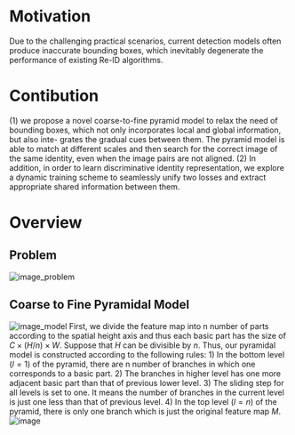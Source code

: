 # Motivation
Due to the challenging practical scenarios, current detection models often produce inaccurate bounding boxes, which inevitably degenerate the performance of existing Re-ID algorithms.
# Contibution
(1) we propose a novel coarse-to-fine pyramid model to relax the need of bounding boxes, which not only incorporates local and global information, but also inte-
grates the gradual cues between them. The pyramid model is able to match at different scales and then search for the correct image of the same identity, even when the image
pairs are not aligned.
(2) In addition, in order to learn discriminative identity representation, we explore a dynamic training scheme to seamlessly unify two losses and extract
appropriate shared information between them.
# Overview
## Problem
![image_problem](https://github.com/xiaoaoran/PersonReID/blob/master/images/2019/CVPR2019/1_Zheng_Pyramidal_Person_Re-IDentification_via_Multi-Loss_Dynamic_Training.jpg)
## Coarse to Fine Pyramidal Model
![image_model](https://github.com/xiaoaoran/PersonReID/blob/master/images/2019/CVPR2019/2_Zheng_Pyramidal_Person_Re-IDentification_via_Multi-Loss_Dynamic_Training.jpg)
First, we divide the feature map into n number of parts according to the spatial height axis and thus each basic part has the size of $C × (H/n) × W$. Suppose that $H$ can be
divisible by $n$. Thus, our pyramidal model is constructed according to the following rules: 1) In the bottom level ($l =1$) of the pyramid, there are n number of branches in which
one corresponds to a basic part. 2) The branches in higher level has one more adjacent basic part than that of previous lower level. 3) The sliding step for all levels is set to one. It
means the number of branches in the current level is just one less than that of previous level. 4) In the top level ($l = n$) of the pyramid, there is only one branch which is just the
original feature map $M$.  
![image](https://github.com/xiaoaoran/PersonReID/blob/master/images/2019/CVPR2019/3_Zheng_Pyramidal_Person_Re-IDentification_via_Multi-Loss_Dynamic_Training.jpg)
